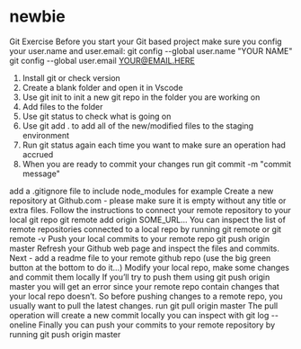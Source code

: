 # newbie
Git Exercise
Before you start your Git based project make sure you config your user.name and user.email:
git config --global user.name "YOUR NAME"
git config --global user.email YOUR@EMAIL.HERE
1. Install git or check version
2. Create a blank folder and open it in Vscode
3. Use git init to init a new git repo in the folder you are working on
4. Add files to the folder
5. Use git status  to check what is going on
6. Use git add . to add all of the new/modified files to the staging environment
7. Run git status again each time you want to make sure an operation had accrued
8. When you are ready to commit your changes run git commit -m "commit message"


add a .gitignore file to include node_modules for example 
Create a new repository at Github.com - please make sure it is empty without any title or extra files.
Follow the instructions to connect your remote repository to your local git repo git remote add origin SOME_URL…
You can inspect the list of remote repositories connected to a local repo by running git remote  or git remote -v
Push your local commits to your remote repo git push origin master
Refresh your Github web page and inspect the files and commits.  
Next - add a readme file to your remote github repo (use the big green button at the bottom to do it…)
Modify your local repo, make some changes and commit them locally
If you’ll try to push them using git push origin master you will get an error since your remote repo contain changes that your local repo doesn’t. So before pushing changes to a remote repo, you usually want to pull the latest changes. run git pull origin master
The pull operation will create a new commit locally you can inspect with git log --oneline
Finally you can push your commits to your remote repository by running git push origin master
